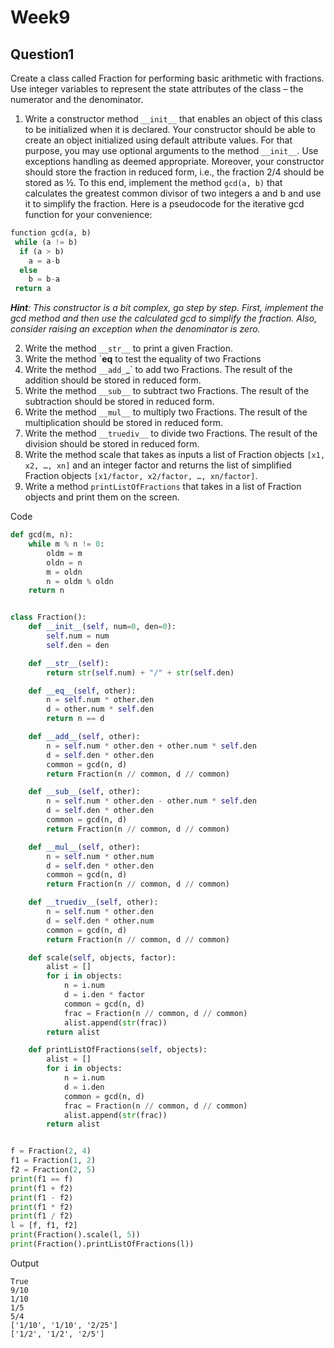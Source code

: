 # Week9

## Question1
Create a class called Fraction for performing basic arithmetic with fractions. Use integer variables to represent the state attributes of the class – the numerator and the denominator. 

1. Write a constructor method `__init__` that enables an object of this class to be initialized when it is declared. Your constructor should be able to create an object initialized using default attribute values. For that purpose, you may use optional arguments to the method `__init__`. Use exceptions handling as deemed appropriate. Moreover, your constructor should store the fraction in reduced form, i.e., the fraction 2/4 should be stored as ½. To this end, implement the method `gcd(a, b)` that calculates the greatest common divisor of two integers a and b and use it to simplify the fraction. 
Here is a pseudocode for the iterative gcd function for your convenience:
```py
function gcd(a, b)
 while (a != b)
  if (a > b)
    a = a-b
  else
    b = b-a
 return a
```
***Hint**: This constructor is a bit complex, go step by step. First, implement the gcd method and then use the calculated gcd to simplify the fraction. Also, consider raising an exception when the denominator is zero.*

2. Write the method `__str__` to print a given Fraction.
3. Write the method `__eq__ to test the equality of two Fractions
4. Write the method `__add_`_` to add two Fractions. The result of the addition should be stored in reduced form.
5. Write the method `__sub__` to subtract two Fractions. The result of the subtraction should be stored in reduced form.
6. Write the method `__mul__` to multiply two Fractions. The result of the multiplication should be stored in reduced form.
7. Write the method `__truediv__` to divide two Fractions. The result of the division should be stored in reduced form.
8. Write the method scale that takes as inputs a list of Fraction objects `[x1, x2, …, xn]` and an integer factor and returns the list of simplified Fraction objects `[x1/factor, x2/factor, …, xn/factor]`.
9. Write a method `printListOfFractions` that takes in a list of Fraction objects and print them on the screen.

Code
```py
def gcd(m, n):
    while m % n != 0:
        oldm = m
        oldn = n
        m = oldn
        n = oldm % oldn
    return n


class Fraction():
    def __init__(self, num=0, den=0):
        self.num = num
        self.den = den

    def __str__(self):
        return str(self.num) + "/" + str(self.den)

    def __eq__(self, other):
        n = self.num * other.den
        d = other.num * self.den
        return n == d

    def __add__(self, other):
        n = self.num * other.den + other.num * self.den
        d = self.den * other.den
        common = gcd(n, d)
        return Fraction(n // common, d // common)

    def __sub__(self, other):
        n = self.num * other.den - other.num * self.den
        d = self.den * other.den
        common = gcd(n, d)
        return Fraction(n // common, d // common)

    def __mul__(self, other):
        n = self.num * other.num
        d = self.den * other.den
        common = gcd(n, d)
        return Fraction(n // common, d // common)

    def __truediv__(self, other):
        n = self.num * other.den
        d = self.den * other.num
        common = gcd(n, d)
        return Fraction(n // common, d // common)

    def scale(self, objects, factor):
        alist = []
        for i in objects:
            n = i.num
            d = i.den * factor
            common = gcd(n, d)
            frac = Fraction(n // common, d // common)
            alist.append(str(frac))
        return alist

    def printListOfFractions(self, objects):
        alist = []
        for i in objects:
            n = i.num
            d = i.den
            common = gcd(n, d)
            frac = Fraction(n // common, d // common)
            alist.append(str(frac))
        return alist


f = Fraction(2, 4)
f1 = Fraction(1, 2)
f2 = Fraction(2, 5)
print(f1 == f)
print(f1 + f2)
print(f1 - f2)
print(f1 * f2)
print(f1 / f2)
l = [f, f1, f2]
print(Fraction().scale(l, 5))
print(Fraction().printListOfFractions(l))
```
Output
```
True
9/10
1/10
1/5
5/4
['1/10', '1/10', '2/25']
['1/2', '1/2', '2/5']
```

